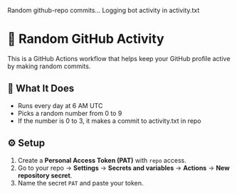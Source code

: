 Random github-repo commits...
Logging bot activity in activity.txt


# 🔄 Random GitHub Activity

This is a GitHub Actions workflow that helps keep your GitHub profile active by making random commits.

## 📌 What It Does

- Runs every day at 6 AM UTC
- Picks a random number from 0 to 9
- If the number is 0 to 3, it makes a commit to activity.txt in repo

## ⚙️ Setup

1. Create a **Personal Access Token (PAT)** with `repo` access.
2. Go to your repo → **Settings** → **Secrets and variables** → **Actions** → **New repository secret**.
3. Name the secret `PAT` and paste your token.

